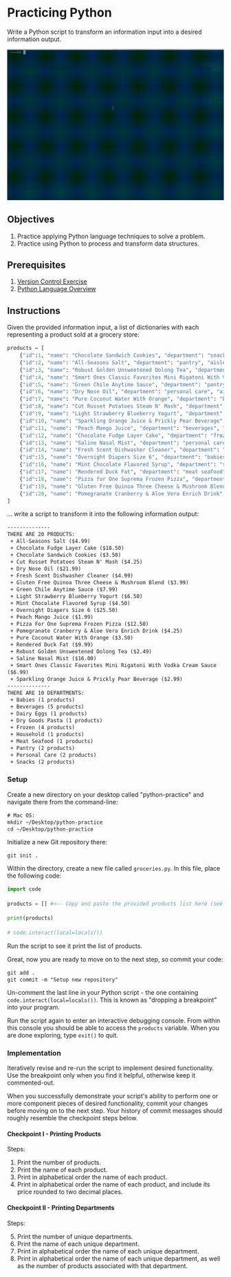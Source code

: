 # Practicing Python

Write a Python script to transform an information input into a desired information output.

![A screencast depicting a user running a python script. The script outputs a list of grocery items and a list of grocery store departments.](demo.gif)

## Objectives

  1. Practice applying Python language techniques to solve a problem.
  2. Practice using Python to process and transform data structures.

## Prerequisites

  1. [Version Control Exercise](/exercises/version-control/exercise.md)
  1. [Python Language Overview](/notes/programming-languages/python/notes.md)

## Instructions

Given the provided information input, a list of dictionaries with each representing a product sold at a grocery store:

```py
products = [
    {"id":1, "name": "Chocolate Sandwich Cookies", "department": "snacks", "aisle": "cookies cakes", "price": 3.50},
    {"id":2, "name": "All-Seasons Salt", "department": "pantry", "aisle": "spices seasonings", "price": 4.99},
    {"id":3, "name": "Robust Golden Unsweetened Oolong Tea", "department": "beverages", "aisle": "tea", "price": 2.49},
    {"id":4, "name": "Smart Ones Classic Favorites Mini Rigatoni With Vodka Cream Sauce", "department": "frozen", "aisle": "frozen meals", "price": 6.99},
    {"id":5, "name": "Green Chile Anytime Sauce", "department": "pantry", "aisle": "marinades meat preparation", "price": 7.99},
    {"id":6, "name": "Dry Nose Oil", "department": "personal care", "aisle": "cold flu allergy", "price": 21.99},
    {"id":7, "name": "Pure Coconut Water With Orange", "department": "beverages", "aisle": "juice nectars", "price": 3.50},
    {"id":8, "name": "Cut Russet Potatoes Steam N' Mash", "department": "frozen", "aisle": "frozen produce", "price": 4.25},
    {"id":9, "name": "Light Strawberry Blueberry Yogurt", "department": "dairy eggs", "aisle": "yogurt", "price": 6.50},
    {"id":10, "name": "Sparkling Orange Juice & Prickly Pear Beverage", "department": "beverages", "aisle": "water seltzer sparkling water", "price": 2.99},
    {"id":11, "name": "Peach Mango Juice", "department": "beverages", "aisle": "refrigerated", "price": 1.99},
    {"id":12, "name": "Chocolate Fudge Layer Cake", "department": "frozen", "aisle": "frozen dessert", "price": 18.50},
    {"id":13, "name": "Saline Nasal Mist", "department": "personal care", "aisle": "cold flu allergy", "price": 16.00},
    {"id":14, "name": "Fresh Scent Dishwasher Cleaner", "department": "household", "aisle": "dish detergents", "price": 4.99},
    {"id":15, "name": "Overnight Diapers Size 6", "department": "babies", "aisle": "diapers wipes", "price": 25.50},
    {"id":16, "name": "Mint Chocolate Flavored Syrup", "department": "snacks", "aisle": "ice cream toppings", "price": 4.50},
    {"id":17, "name": "Rendered Duck Fat", "department": "meat seafood", "aisle": "poultry counter", "price": 9.99},
    {"id":18, "name": "Pizza for One Suprema Frozen Pizza", "department": "frozen", "aisle": "frozen pizza", "price": 12.50},
    {"id":19, "name": "Gluten Free Quinoa Three Cheese & Mushroom Blend", "department": "dry goods pasta", "aisle": "grains rice dried goods", "price": 3.99},
    {"id":20, "name": "Pomegranate Cranberry & Aloe Vera Enrich Drink", "department": "beverages", "aisle": "juice nectars", "price": 4.25}
]
```

... write a script to transform it into the following information output:

    --------------
    THERE ARE 20 PRODUCTS:
     + All-Seasons Salt ($4.99)
     + Chocolate Fudge Layer Cake ($18.50)
     + Chocolate Sandwich Cookies ($3.50)
     + Cut Russet Potatoes Steam N' Mash ($4.25)
     + Dry Nose Oil ($21.99)
     + Fresh Scent Dishwasher Cleaner ($4.99)
     + Gluten Free Quinoa Three Cheese & Mushroom Blend ($3.99)
     + Green Chile Anytime Sauce ($7.99)
     + Light Strawberry Blueberry Yogurt ($6.50)
     + Mint Chocolate Flavored Syrup ($4.50)
     + Overnight Diapers Size 6 ($25.50)
     + Peach Mango Juice ($1.99)
     + Pizza For One Suprema Frozen Pizza ($12.50)
     + Pomegranate Cranberry & Aloe Vera Enrich Drink ($4.25)
     + Pure Coconut Water With Orange ($3.50)
     + Rendered Duck Fat ($9.99)
     + Robust Golden Unsweetened Oolong Tea ($2.49)
     + Saline Nasal Mist ($16.00)
     + Smart Ones Classic Favorites Mini Rigatoni With Vodka Cream Sauce ($6.99)
     + Sparkling Orange Juice & Prickly Pear Beverage ($2.99)
    --------------
    THERE ARE 10 DEPARTMENTS:
     + Babies (1 products)
     + Beverages (5 products)
     + Dairy Eggs (1 products)
     + Dry Goods Pasta (1 products)
     + Frozen (4 products)
     + Household (1 products)
     + Meat Seafood (1 products)
     + Pantry (2 products)
     + Personal Care (2 products)
     + Snacks (2 products)

### Setup

Create a new directory on your desktop called "python-practice" and navigate there from the command-line:

```shell
# Mac OS:
mkdir ~/Desktop/python-practice
cd ~/Desktop/python-practice
```

Initialize a new Git repository there:

```shell
git init .
```

Within the directory, create a new file called `groceries.py`. In this file, place the following code:

```python
import code

products = [] #<-- Copy and paste the provided products list here (see above!)

print(products)

# code.interact(local=locals())
```

Run the script to see it print the list of products.

Great, now you are ready to move on to the next step, so commit your code:

```shell
git add .
git commit -m "Setup new repository"
```

Un-comment the last line in your Python script - the one containing `code.interact(local=locals())`. This is known as "dropping a breakpoint" into your program.

Run the script again to enter an interactive debugging console. From within this console you should be able to access the `products` variable. When you are done exploring, type `exit()` to quit.

### Implementation

Iteratively revise and re-run the script to implement desired functionality. Use the breakpoint only when you find it helpful, otherwise keep it commented-out.

When you successfully demonstrate your script's ability to perform one or more component pieces of desired functionality, commit your changes before moving on to the next step. Your history of commit messages should roughly resemble the checkpoint steps below.

#### Checkpoint I - Printing Products

Steps:

  1. Print the number of products.
  2. Print the name of each product.
  3. Print in alphabetical order the name of each product.
  4. Print in alphabetical order the name of each product, and include its price rounded to two decimal places.

#### Checkpoint II - Printing Departments

Steps:

  5. Print the number of unique departments.
  6. Print the name of each unique department.
  7. Print in alphabetical order the name of each unique department.
  8. Print in alphabetical order the name of each unique department, as well as the number of products associated with that department.
